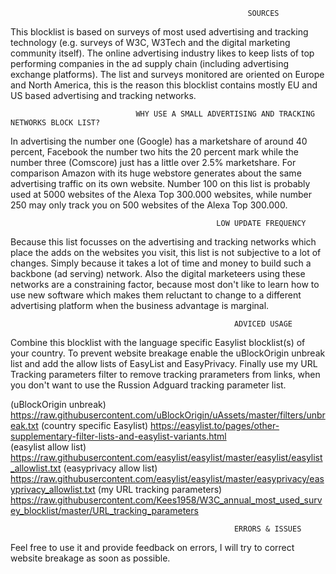                                                          SOURCES
This blocklist is based on surveys of most used advertising and tracking technology (e.g. surveys of W3C, W3Tech and the
digital marketing community itself). The online advertising industry likes to keep lists of top performing companies in
the ad supply chain (including advertising exchange platforms). The list and surveys monitored are oriented on Europe and 
North America, this is the reason this blocklist contains mostly EU and US based advertising and tracking networks. 

                                WHY USE A SMALL ADVERTISING AND TRACKING NETWORKS BLOCK LIST? 
In advertising the number one (Google) has a marketshare of around 40 percent, Facebook the number two hits the 20 percent mark 
while the number three (Comscore) just has a little over 2.5% marketshare. For comparison Amazon with its huge webstore generates 
about the same advertising traffic on its own website. Number 100 on this list is probably used at 5000 websites of the Alexa 
Top 300.000 websites, while number 250 may only track you on 500 websites of the Alexa Top 300.000. 

                                                  LOW UPDATE FREQUENCY
Because this list focusses on the advertising and tracking networks which place the adds on the websites you visit, this list 
is not subjective to a lot of changes. Simply because it takes a lot of time and money to build such a backbone (ad serving) 
network. Also the digital marketeers using these networks are a constraining factor, because most don't like to learn how to
use new software which makes them reluctant to change to a different advertising platform when the business advantage is marginal.

                                                      ADVICED USAGE 
Combine this blocklist with the language specific Easylist blocklist(s) of your country. To prevent website breakage enable 
the uBlockOrigin unbreak list and add the allow lists of EasyList and EasyPrivacy. Finally use my URL Tracking parameters filter 
to remove tracking prarameters from links, when you don't want to use the Russion Adguard tracking parameter list.

(uBlockOrigin unbreak) https://raw.githubusercontent.com/uBlockOrigin/uAssets/master/filters/unbreak.txt 
(country specific Easylist) https://easylist.to/pages/other-supplementary-filter-lists-and-easylist-variants.html  
(easylist allow list) https://raw.githubusercontent.com/easylist/easylist/master/easylist/easylist_allowlist.txt 
(easyprivacy allow list) https://raw.githubusercontent.com/easylist/easylist/master/easyprivacy/easyprivacy_allowlist.txt 
(my URL tracking parameters) https://raw.githubusercontent.com/Kees1958/W3C_annual_most_used_survey_blocklist/master/URL_tracking_parameters 


                                                      ERRORS & ISSUES
Feel free to use it and provide feedback on errors, I will try to correct website breakage as soon as possible.  
